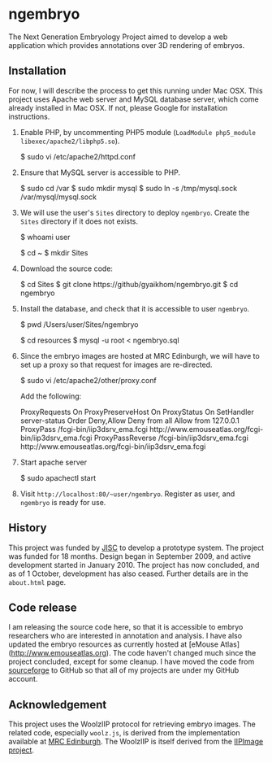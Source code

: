 ngembryo
========

The Next Generation Embryology Project aimed to develop a web application
which provides annotations over 3D rendering of embryos.

## Installation

For now, I will describe the process to get this running under Mac
OSX. This project uses Apache web server and MySQL database server,
which come already installed in Mac OSX. If not, please Google for
installation instructions.

1. Enable PHP, by uncommenting PHP5 module (`LoadModule php5_module libexec/apache2/libphp5.so`).

    $ sudo vi /etc/apache2/httpd.conf

2. Ensure that MySQL server is accessible to PHP.

    $ sudo cd /var
    $ sudo mkdir mysql
    $ sudo ln -s /tmp/mysql.sock /var/mysql/mysql.sock

3. We will use the user's `Sites` directory to deploy `ngembryo`.
   Create the `Sites` directory if it does not exists.

    $ whoami
    user

    $ cd ~
    $ mkdir Sites

4. Download the source code:

    $ cd Sites
    $ git clone https://github/gyaikhom/ngembryo.git
    $ cd ngembryo

5. Install the database, and check that it is accessible to user `ngembryo`.

    $ pwd
    /Users/user/Sites/ngembryo

    $ cd resources
    $ mysql -u root < ngembryo.sql

6. Since the embryo images are hosted at MRC Edinburgh, we will have
   to set up a proxy so that request for images are re-directed.

    $ sudo vi /etc/apache2/other/proxy.conf

   Add the following:

    <IfModule mod_proxy.c>
        ProxyRequests On
        ProxyPreserveHost On
        ProxyStatus On
        <Location /status>
            SetHandler server-status
	    Order Deny,Allow
            Deny from all
            Allow from 127.0.0.1
        </Location>
        ProxyPass /fcgi-bin/iip3dsrv_ema.fcgi http://www.emouseatlas.org/fcgi-bin/iip3dsrv_ema.fcgi
        ProxyPassReverse /fcgi-bin/iip3dsrv_ema.fcgi http://www.emouseatlas.org/fcgi-bin/iip3dsrv_ema.fcgi
    </IfModule>

7. Start apache server

    $ sudo apachectl start

8. Visit `http://localhost:80/~user/ngembryo`. Register as user, and
   `ngembryo` is ready for use.


## History

This project was funded by [JISC](http://www.jisc.ac.uk/) to develop a
prototype system. The project was funded for 18 months. Design began in
September 2009, and active development started in January 2010. The project
has now concluded, and as of 1 October, development has also ceased. Further
details are in the `about.html` page.

## Code release

I am releasing the source code here, so that it is accessible to
embryo researchers who are interested in annotation and analysis. I have
also updated the embryo resources as currently hosted at [eMouse Atlas]
(http://www.emouseatlas.org). The code haven't changed much since the
project concluded, except for some cleanup. I have moved the code from
[sourceforge](http://sourceforge.net/projects/ngembryo/) to
GitHub so that all of my projects are under my GitHub account.

## Acknowledgement

This project uses the WoolzIIP protocol for retrieving embryo images. The related
code, especially `woolz.js`, is derived from the implementation available at
[MRC Edinburgh](http://aberlour.hgu.mrc.ac.uk/wlziipdemos/). The WoolzIIP is
itself derived from the [IIPImage project](http://iipimage.sourceforge.net/).
